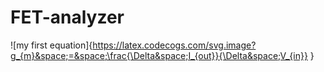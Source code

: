 # FET-analyzer

![my first equation]{https://latex.codecogs.com/svg.image?g_{m}&space;=&space;\frac{\Delta&space;I_{out}}{\Delta&space;V_{in}} }
